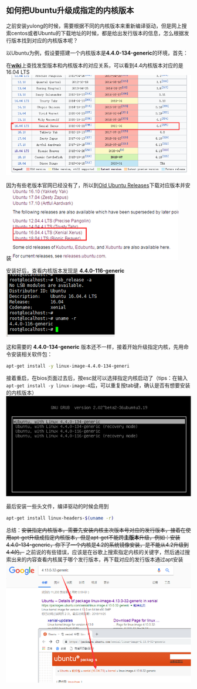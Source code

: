 ## 如何把Ubuntu升级成指定的内核版本

之前安装yulong的时候，需要根据不同的内核版本来重新编译驱动，但是网上搜索centos或者Ubuntu的下载地址的时候，都是给出发行版本的信息，怎么根据发行版本找到对应的内核版本呢？

以Ubuntu为例，假设要搭建一个内核版本是**4.4.0-134-generic**的环境，首先：

在[**wiki**](https://en.wikipedia.org/wiki/Ubuntu_version_history#Table_of_versions)上查找发型版本和内核版本的对应关系，可以看到4.4内核版本对应的是16.04 LTS
![48935616-2ce73f80-ef43-11e8-8df0-05d09b88b1c0](_v_images/20200501162827383_172.png)

因为有些老版本官网已经没有了，所以到[Old Ubuntu Releases](http://old-releases.ubuntu.com/releases/)下载对应版本并安装
![48935770-c31b6580-ef43-11e8-8295-996a178c5d6d](_v_images/20200501162856779_19129.png)

安装好后，查看内核版本发现是 **4.4.0-116-generic**
![48935870-142b5980-ef44-11e8-830b-3f9d275ae023](_v_images/20200501162925756_1798.png)

这和需要的 **4.4.0-134-generic** 版本还不一样，接着开始升级指定内核，先用命令安装相关软件包：

```bash
apt-get install -y linux-image-4.4.0-134-generi
```


接着重启，在bios页面过去后，按esc就可以选择指定内核启动了（tips：在输入`apt-get install -y linux-image-4`后，可以重复按tab键，确认是否有想要安装的内核版本）
![48936434-e9420500-ef45-11e8-8ea1-79ea909bca6d](_v_images/20200501163002873_13171.png)

最后安装一些头文件，编译驱动的时候会用到

```bash
apt-get install linux-headers-$(uname -r)
```

总结：~~安装指定内核版本，需要先安装内核主次版本号对应的发行版本，接着在使用apt-get升级成指定内核版本，但是apt-get不能跨**主版本**升级，例如：安装4.4.0-134-generic，你下了一个内核是4.2的系统镜像安装，是不能从4.2升级到4.4的。~~ 之前说的有些错误，应该是在谷歌上搜索指定内核的关键字，然后通过搜索出来的内容查看内核属于哪个发行版本，再下载对应的发行版本通过apt安装
![48990385-276b3e80-f169-11e8-935d-58536a7d6ff4](_v_images/20200501163038222_14370.png)